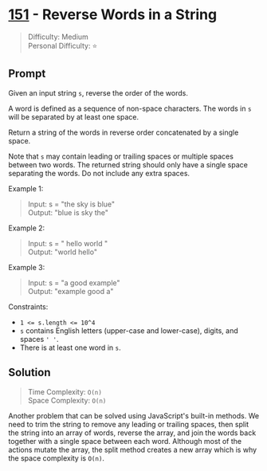 # [151] - Reverse Words in a String

> Difficulty: Medium\
> Personal Difficulty: ⭐️

## Prompt

Given an input string `s`, reverse the order of the words.

A word is defined as a sequence of non-space characters. The words in `s` will
be separated by at least one space.

Return a string of the words in reverse order concatenated by a single space.

Note that `s` may contain leading or trailing spaces or multiple spaces between
two words. The returned string should only have a single space separating the
words. Do not include any extra spaces.

Example 1:

> Input: s = "the sky is blue"\
> Output: "blue is sky the"

Example 2:

> Input: s = " hello world "\
> Output: "world hello"

Example 3:

> Input: s = "a good example"\
> Output: "example good a"

Constraints:

- `1 <= s.length <= 10^4`
- `s` contains English letters (upper-case and lower-case), digits, and spaces
  `' '`.
- There is at least one word in `s`.

## Solution

> Time Complexity: `O(n)`\
> Space Complexity: `O(n)`

Another problem that can be solved using JavaScript's built-in methods. We need
to trim the string to remove any leading or trailing spaces, then split the
string into an array of words, reverse the array, and join the words back
together with a single space between each word. Although most of the actions
mutate the array, the split method creates a new array which is why the space
complexity is `O(n)`.

[151]: https://leetcode.com/problems/reverse-words-in-a-string
